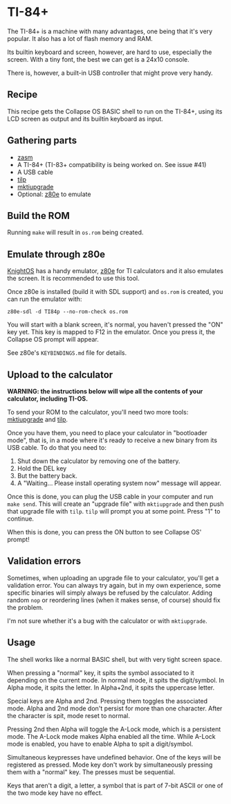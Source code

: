 # TI-84+

The TI-84+ is a machine with many advantages, one being that it's very popular.
It also has a lot of flash memory and RAM.

Its builtin keyboard and screen, however, are hard to use, especially the
screen. With a tiny font, the best we can get is a 24x10 console.

There is, however, a built-in USB controller that might prove very handy.

## Recipe

This recipe gets the Collapse OS BASIC shell to run on the TI-84+, using its LCD
screen as output and its builtin keyboard as input.

## Gathering parts

* [zasm][zasm]
* A TI-84+ (TI-83+ compatibility is being worked on. See issue #41)
* A USB cable
* [tilp][tilp]
* [mktiupgrade][mktiupgrade]
* Optional: [z80e][z80e] to emulate

## Build the ROM

Running `make` will result in `os.rom` being created.

## Emulate through z80e

[KnightOS][knightos] has a handy emulator, [z80e][z80e] for TI calculators and
it also emulates the screen. It is recommended to use this tool.

Once z80e is installed (build it with SDL support) and `os.rom` is created,
you can run the emulator with:

    z80e-sdl -d TI84p --no-rom-check os.rom

You will start with a blank screen, it's normal, you haven't pressed the "ON"
key yet. This key is mapped to F12 in the emulator. Once you press it, the
Collapse OS prompt will appear.

See z80e's `KEYBINDINGS.md` file for details.

## Upload to the calculator

**WARNING: the instructions below will wipe all the contents of your calculator,
including TI-OS.**

To send your ROM to the calculator, you'll need two more tools:
[mktiupgrade][mktiupgrade] and [tilp][tilp].

Once you have them, you need to place your calculator in "bootloader mode",
that is, in a mode where it's ready to receive a new binary from its USB cable.
To do that you need to:

1. Shut down the calculator by removing one of the battery.
2. Hold the DEL key
3. But the battery back.
4. A "Waiting... Please install operating system now" message will appear.

Once this is done, you can plug the USB cable in your computer and run
`make send`. This will create an "upgrade file" with `mktiupgrade` and then
push that upgrade file with `tilp`. `tilp` will prompt you at some point.
Press "1" to continue.

When this is done, you can press the ON button to see Collapse OS' prompt!

## Validation errors

Sometimes, when uploading an upgrade file to your calculator, you'll get a
validation error. You can always try again, but in my own experience, some
specific binaries will simply always be refused by the calculator. Adding
random `nop` or reordering lines (when it makes sense, of course) should fix
the problem.

I'm not sure whether it's a bug with the calculator or with `mktiupgrade`.

## Usage

The shell works like a normal BASIC shell, but with very tight screen space.

When pressing a "normal" key, it spits the symbol associated to it depending
on the current mode. In normal mode, it spits the digit/symbol. In Alpha mode,
it spits the letter. In Alpha+2nd, it spits the uppercase letter.

Special keys are Alpha and 2nd. Pressing them toggles the associated mode.
Alpha and 2nd mode don't persist for more than one character. After the
character is spit, mode reset to normal.

Pressing 2nd then Alpha will toggle the A-Lock mode, which is a persistent mode.
The A-Lock mode makes Alpha enabled all the time. While A-Lock mode is enabled,
you have to enable Alpha to spit a digit/symbol.

Simultaneous keypresses have undefined behavior. One of the keys will be
registered as pressed. Mode key don't work by simultaneously pressing them with
a "normal" key. The presses must be sequential.

Keys that aren't a digit, a letter, a symbol that is part of 7-bit ASCII or one
of the two mode key have no effect.

[zasm]: ../../tools/emul
[knightos]: https://knightos.org/
[z80e]: https://github.com/KnightOS/z80e
[mktiupgrade]: https://github.com/KnightOS/mktiupgrade
[tilp]: http://lpg.ticalc.org/prj_tilp/
